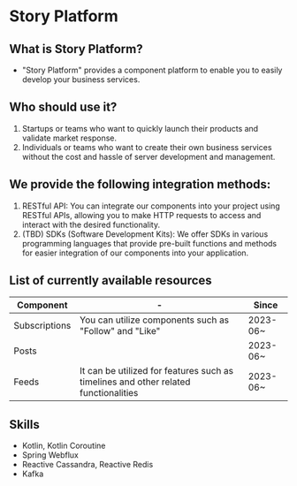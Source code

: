 # Story Platform

## What is Story Platform?

- "Story Platform" provides a component platform to enable you to easily develop your business services.

## Who should use it?

1. Startups or teams who want to quickly launch their products and validate market response.
2. Individuals or teams who want to create their own business services without the cost and hassle of server
   development and management.

## We provide the following integration methods:

1. RESTful API: You can integrate our components into your project using RESTful APIs, allowing you to make HTTP
   requests
   to access and interact with the desired functionality.
2. (TBD) SDKs (Software Development Kits): We offer SDKs in various programming languages that provide pre-built
   functions and
   methods for easier integration of our components into your application.

## List of currently available resources

| Component     | -                                                                                   | Since    |
|---------------|-------------------------------------------------------------------------------------|----------|
| Subscriptions | You can utilize components such as "Follow" and "Like"                              | 2023-06~ |
| Posts         |                                                                                     | 2023-06~ | 
| Feeds         | It can be utilized for features such as timelines and other related functionalities | 2023-06~ |

## Skills

- Kotlin, Kotlin Coroutine
- Spring Webflux
- Reactive Cassandra, Reactive Redis
- Kafka

